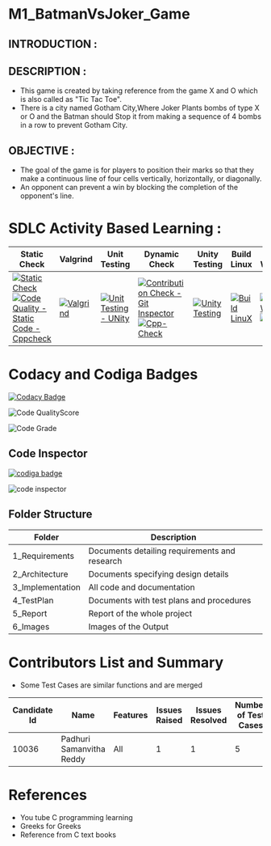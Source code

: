 # M1_BatmanVsJoker_Game

## INTRODUCTION : 

## DESCRIPTION : 

* This game is created by taking reference from the game X and O which is also called as "Tic Tac Toe".
* There is a city named Gotham City,Where Joker Plants bombs of type X or O and the Batman should Stop it from making a sequence of 4 bombs in a row to prevent Gotham City.

## OBJECTIVE :

* The goal of the game is for players to position their marks so that they make a continuous line of four cells vertically, horizontally, or diagonally. 
* An opponent can prevent a win by blocking the completion of the opponent's line.

# SDLC Activity Based Learning :

| Static Check | Valgrind | Unit Testing | Dynamic Check | Unity Testing | Build Linux| Build Windows |
| --- | --- | --- | --- | --- | --- | --- |
| [![Static Check](https://github.com/samanvitha-125/M1_BatmanVsJoker_Game/actions/workflows/Static.yml/badge.svg)](https://github.com/samanvitha-125/M1_BatmanVsJoker_Game/actions/workflows/Static.yml) [![Code Quality - Static Code - Cppcheck](https://github.com/samanvitha-125/M1_BatmanVsJoker_Game/actions/workflows/Code%20Quality%20Static%20Code%20-%20Cppcheck.yml/badge.svg)](https://github.com/samanvitha-125/M1_BatmanVsJoker_Game/actions/workflows/Code%20Quality%20Static%20Code%20-%20Cppcheck.yml) | [![Valgrind](https://github.com/samanvitha-125/M1_BatmanVsJoker_Game/actions/workflows/Valgrind.yml/badge.svg)](https://github.com/samanvitha-125/M1_BatmanVsJoker_Game/actions/workflows/Valgrind.yml) | [![Unit Testing - UNity](https://github.com/samanvitha-125/M1_BatmanVsJoker_Game/actions/workflows/UNity.yml/badge.svg)](https://github.com/samanvitha-125/M1_BatmanVsJoker_Game/actions/workflows/UNity.yml) | [![Contribution Check - Git Inspector](https://github.com/samanvitha-125/M1_BatmanVsJoker_Game/actions/workflows/vs.yml/badge.svg)](https://github.com/samanvitha-125/M1_BatmanVsJoker_Game/actions/workflows/vs.yml) [![Cpp-Check](https://github.com/samanvitha-125/M1_BatmanVsJoker_Game/actions/workflows/Cpp.yml/badge.svg)](https://github.com/samanvitha-125/M1_BatmanVsJoker_Game/actions/workflows/Cpp.yml) | [![Unity Testing](https://github.com/samanvitha-125/M1_BatmanVsJoker_Game/actions/workflows/Test.yml/badge.svg)](https://github.com/samanvitha-125/M1_BatmanVsJoker_Game/actions/workflows/Test.yml) | [![Build LinuX](https://github.com/samanvitha-125/M1_BatmanVsJoker_Game/actions/workflows/Linux.yml/badge.svg)](https://github.com/samanvitha-125/M1_BatmanVsJoker_Game/actions/workflows/Linux.yml) | [![Build-Windows](https://github.com/samanvitha-125/M1_BatmanVsJoker_Game/actions/workflows/Windows.yml/badge.svg)](https://github.com/samanvitha-125/M1_BatmanVsJoker_Game/actions/workflows/Windows.yml) [![CI](https://github.com/samanvitha-125/M1_BatmanVsJoker_Game/actions/workflows/C-cpp.yml/badge.svg)](https://github.com/samanvitha-125/M1_BatmanVsJoker_Game/actions/workflows/C-cpp.yml) |

# Codacy and Codiga Badges 

[![Codacy Badge](https://app.codacy.com/project/badge/Grade/d1764ad9d39945bb93a9f4653bec8e77)](https://www.codacy.com/gh/samanvitha-125/M1_BatmanVsJoker_Game/dashboard?utm_source=github.com&amp;utm_medium=referral&amp;utm_content=samanvitha-125/M1_BatmanVsJoker_Game&amp;utm_campaign=Badge_Grade)

![Code QualityScore](https://api.codiga.io/project/32143/score/svg)

![Code Grade](https://api.codiga.io/project/32143/status/svg)

## Code Inspector

<a href="https://app.codiga.io/public/user/github/samanvitha-125">
   <img src="https://api.codiga.io/public/badge/user/github/samanvitha-125?style=light" alt="codiga badge" /></a>

![code inspector](https://user-images.githubusercontent.com/62429376/160266487-aca9f457-befe-4dc3-a6e3-1ab6b5b1b4f3.png)

## Folder Structure

| Folder | Description |
| ------ | ----------- |
| 1_Requirements | Documents detailing requirements and research |
| 2_Architecture |	Documents specifying design details |
| 3_Implementation	| All code and documentation |
| 4_TestPlan |	Documents with test plans and procedures |
| 5_Report |	Report of the whole project |
| 6_Images | Images of the Output |

# Contributors List and Summary 

* Some Test Cases are similar functions and are merged

| Candidate Id | Name | Features | Issues Raised | Issues Resolved | Number of Test Cases | Test Case Pass |
| ------------ | ---- | -------- | ------------- | --------------- | -------------------- | -------------- |
| 10036 | Padhuri Samanvitha Reddy | All | 1 | 1 | 5 | 5 | 

# References

* You tube C programming learning 
* Greeks for Greeks 
* Reference from C text books
